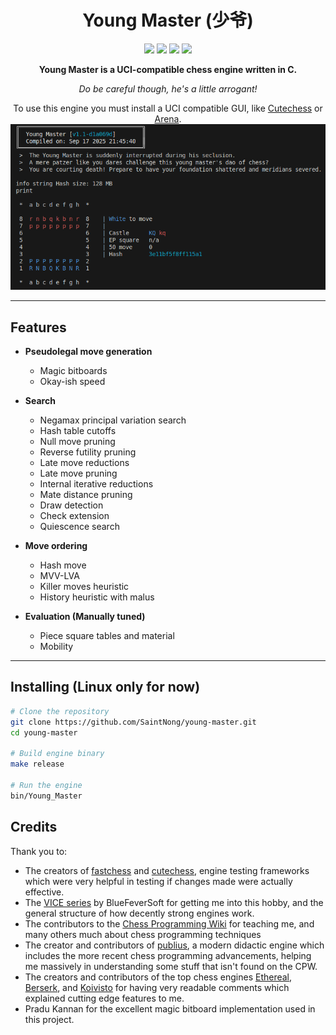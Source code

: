 <h1 align="center">Young Master (少爷)</h1>

<p align="center">
  <img src="https://img.shields.io/badge/Language-C-blue?style=for-the-badge">
  <img src="https://img.shields.io/badge/License-MIT-green.svg?style=for-the-badge">
  <img src="https://img.shields.io/github/v/tag/SaintNong/young-master?style=for-the-badge&color=red&label=Version">
  <img src="https://img.shields.io/github/last-commit/SaintNong/young-master?style=for-the-badge&color=purple">
</p>

<p align="center">
  <strong>Young Master is a UCI-compatible chess engine written in C.</strong>
</p>
<p align="center">
  <em>Do be careful though, he's a little arrogant!</em>
</p>

<p align="center">
    To use this engine you must install a UCI compatible GUI, like <a href="https://github.com/cutechess/cutechess">Cutechess</a> or <a href="http://www.playwitharena.de/">Arena</a>.
    <img src="images/Preview.png">
</p>

---

## Features

- **Pseudolegal move generation**
  - Magic bitboards
  - Okay-ish speed

- **Search**
  - Negamax principal variation search
  - Hash table cutoffs
  - Null move pruning
  - Reverse futility pruning
  - Late move reductions
  - Late move pruning
  - Internal iterative reductions
  - Mate distance pruning
  - Draw detection
  - Check extension
  - Quiescence search

- **Move ordering**
  - Hash move
  - MVV-LVA
  - Killer moves heuristic
  - History heuristic with malus

- **Evaluation (Manually tuned)**
  - Piece square tables and material
  - Mobility

---

## Installing (Linux only for now)

```bash
# Clone the repository
git clone https://github.com/SaintNong/young-master.git
cd young-master

# Build engine binary
make release

# Run the engine
bin/Young_Master
```
## Credits
Thank you to:
- The creators of [fastchess](https://github.com/Disservin/fastchess) and [cutechess](https://github.com/cutechess/cutechess), engine testing frameworks which were very helpful in testing if changes made were actually effective.
- The [VICE series](https://github.com/bluefeversoft/vice) by BlueFeverSoft for getting me into this hobby, and the general structure of how decently strong engines work.
- The contributors to the [Chess Programming Wiki](https://www.chessprogramming.org/Main_Page) for teaching me, and many others much about chess programming techniques 
- The creator and contributors of [publius](https://github.com/nescitus/publius), a modern didactic engine which includes the more recent chess programming advancements, helping me massively in understanding some stuff that isn't found on the CPW.
- The creators and contributors of the top chess engines [Ethereal](https://github.com/AndyGrant/Ethereal/), [Berserk](https://github.com/jhonnold/berserk/), and [Koivisto](https://github.com/Luecx/Koivisto/) for having very readable comments which explained cutting edge features to me.
- Pradu Kannan for the excellent magic bitboard implementation used in this project.